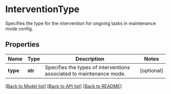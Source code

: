 # InterventionType

Specifies the type for the intervention for ongoing tasks in maintenance mode config.

## Properties
Name | Type | Description | Notes
------------ | ------------- | ------------- | -------------
**type** | **str** | Specifies the types of interventions associated to maintenance mode. | [optional] 

[[Back to Model list]](../README.md#documentation-for-models) [[Back to API list]](../README.md#documentation-for-api-endpoints) [[Back to README]](../README.md)


